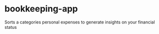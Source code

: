 # bookkeeping-app
 Sorts a categories personal expenses to generate insights on your financial status
